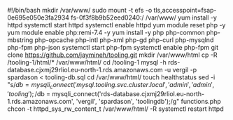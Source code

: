 #!/bin/bash
mkdir /var/www/
sudo mount -t efs -o tls,accesspoint=fsap-0e695e050e3fa2934 fs-0f3f8b9b52eed0240:/ /var/www/
yum install -y httpd 
systemctl start httpd
systemctl enable httpd
yum module reset php -y
yum module enable php:remi-7.4 -y
yum install -y php php-common php-mbstring php-opcache php-intl php-xml php-gd php-curl php-mysqlnd php-fpm php-json
systemctl start php-fpm
systemctl enable php-fpm
git clone https://github.com/jaymineh/tooling.git
mkdir /var/www/html
cp -R /tooling-1/html/*  /var/www/html/
cd /tooling-1
mysql -h rds-database.cjxmj29rliol.eu-north-1.rds.amazonaws.com -u vergil -p spardason < tooling-db.sql
cd /var/www/html/
touch healthstatus
sed -i "s/$db = mysqli_connect('mysql.tooling.svc.cluster.local', 'admin', 'admin', 'tooling');/$db = mysqli_connect('rds-database.cjxmj29rliol.eu-north-1.rds.amazonaws.com', 'vergil', 'spardason', 'toolingdb');/g" functions.php
chcon -t httpd_sys_rw_content_t /var/www/html/ -R
systemctl restart httpd







